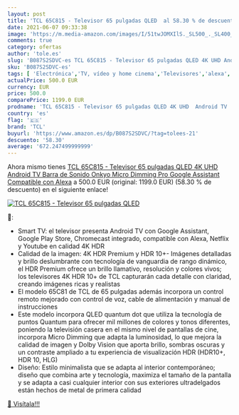 ```yaml
---
layout: post
title: 'TCL 65C815 - Televisor 65 pulgadas QLED  al 58.30 % de descuento'
date: 2021-06-07 09:33:38
image: 'https://m.media-amazon.com/images/I/51twJOMXIlS._SL500_._SL400_.jpg'
comments: true
category: ofertas
author: 'tole.es'
slug: 'B087S2SDVC-es TCL 65C815 - Televisor 65 pulgadas QLED 4K UHD Android TV...'
sku: 'B087S2SDVC-es'
tags: [ 'Electrónica','TV, vídeo y home cinema','Televisores','alexa','tcl', ]
actualPrice: 500.0 EUR
currency: EUR
price: 500.0
comparePrice: 1199.0 EUR
prodname: 'TCL 65C815 - Televisor 65 pulgadas QLED 4K UHD  Android TV  Barra de Sonido Onkyo  Micro Dimming Pro  Google Assistant  Compatible con Alexa'
country: 'es'
flag: '🇪🇸'
brand: 'TCL'
buyurl: 'https://www.amazon.es/dp/B087S2SDVC/?tag=tolees-21'
descuento: '58.30'
average: '672.247499999999'
---
```


Ahora mismo tienes [TCL 65C815 - Televisor 65 pulgadas QLED 4K UHD  Android TV  Barra de Sonido Onkyo  Micro Dimming Pro  Google Assistant  Compatible con Alexa](https://www.amazon.es/dp/B087S2SDVC/?tag=tolees-21) a 500.0 EUR (original: 1199.0 EUR) (58.30 %  de descuento) en el siguiente enlace!

[![TCL 65C815 - Televisor 65 pulgadas QLED ](https://m.media-amazon.com/images/I/51twJOMXIlS._SL500_._SL400_.jpg)](https://www.amazon.es/dp/B087S2SDVC/?tag=tolees-21)

🔎:

- Smart TV: el televisor presenta Android TV con Google Assistant, Google Play Store, Chromecast integrado, compatible con Alexa, Netflix y Youtube en calidad 4K HDR
- Calidad de la imagen: 4K HDR Premium y HDR 10+- Imágenes detalladas y brillo deslumbrante con tecnología de vanguardia de rango dinámico, el HDR Premium ofrece un brillo llamativo, resolución y colores vivos; los televisores 4K HDR 10+ de TCL capturarán cada detalle con claridad, creando imágenes ricas y realistas
- El modelo 65C81 de TCL de 65 pulgadas además incorpora un control remoto mejorado con control de voz, cable de alimentación y manual de instrucciones
- Este modelo incorpora QLED quantum dot que utiliza la tecnología de puntos Quantum para ofrecer mil millones de colores y tonos diferentes, poniendo la televisión casera en el mismo nivel de pantallas de cine, incorpora Micro Dimming que adapta la luminosidad, lo que mejora la calidad de imagen y Dolby Vision que aporta brillo, sombras oscuras y un contraste ampliado a tu experiencia de visualización HDR (HDR10+, HDR 10, HLG)
- Diseño: Estilo minimalista que se adapta al interior contemporáneo; diseño que combina arte y tecnología, maximiza el tamaño de la pantalla y se adapta a casi cualquier interior con sus exteriores ultradelgados están hechos de metal de primera calidad

[🛒 Visítala!!!](https://www.amazon.es/dp/B087S2SDVC/?tag=tolees-21)
